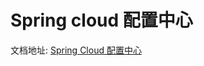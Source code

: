 # Spring cloud 配置中心

文档地址: [Spring Cloud 配置中心](https://consolelog.gitee.io/docker-config-server-all-in-one/)